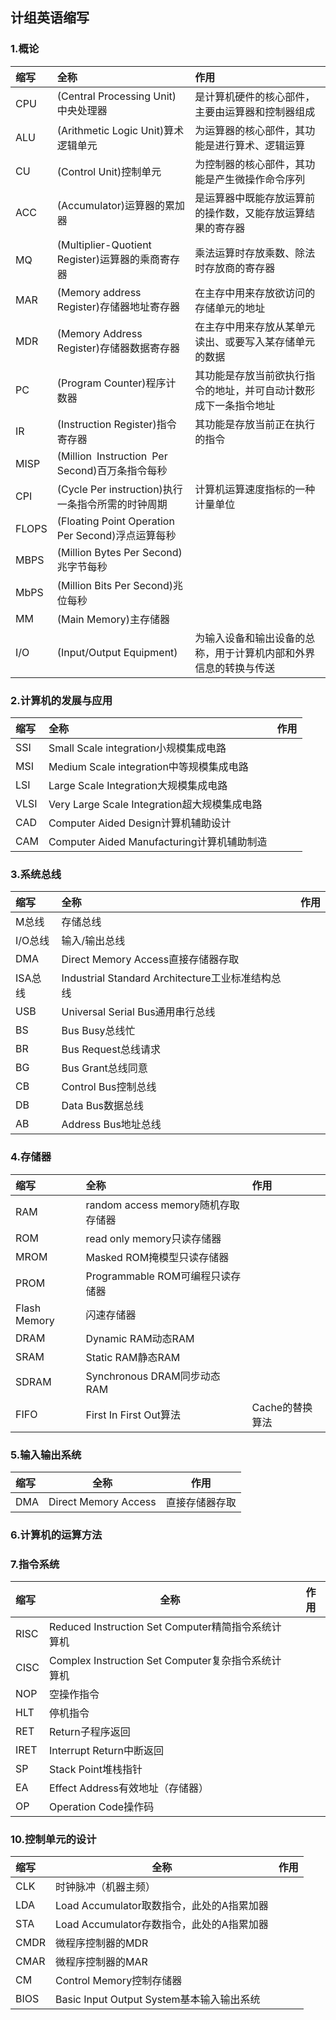## 计组英语缩写

### 1.概论

| 缩写  | 全称                                               | 作用                                                         |
| :---- | :------------------------------------------------- | :----------------------------------------------------------- |
| CPU   | (Central Processing Unit)中央处理器                | 是计算机硬件的核心部件，主要由运算器和控制器组成             |
| ALU   | (Arithmetic Logic Unit)算术逻辑单元                | 为运算器的核心部件，其功能是进行算术、逻辑运算               |
| CU    | (Control Unit)控制单元                             | 为控制器的核心部件，其功能是产生微操作命令序列               |
| ACC   | (Accumulator)运算器的累加器                        | 是运算器中既能存放运算前的操作数，又能存放运算结果的寄存器   |
| MQ    | (Multiplier-Quotient Register)运算器的乘商寄存器   | 乘法运算时存放乘数、除法时存放商的寄存器                     |
| MAR   | (Memory address Register)存储器地址寄存器          | 在主存中用来存放欲访问的存储单元的地址                       |
| MDR   | (Memory Address Register)存储器数据寄存器          | 在主存中用来存放从某单元读出、或要写入某存储单元的数据       |
| PC    | (Program Counter)程序计数器                        | 其功能是存放当前欲执行指令的地址，并可自动计数形成下一条指令地址 |
| IR    | (Instruction Register)指令寄存器                   | 其功能是存放当前正在执行的指令                               |
| MISP  | (Million Instruction Per Second)百万条指令每秒     |                                                              |
| CPI   | (Cycle Per instruction)执行一条指令所需的时钟周期  | 计算机运算速度指标的一种计量单位                             |
| FLOPS | (Floating Point  Operation Per Second)浮点运算每秒 |                                                              |
| MBPS  | (Million Bytes Per Second)兆字节每秒               |                                                              |
| MbPS  | (Million Bits Per Second)兆位每秒                  |                                                              |
| MM    | (Main Memory)主存储器                              |                                                              |
| I/O   | (Input/Output Equipment)                           | 为输入设备和输出设备的总称，用于计算机内部和外界信息的转换与传送 |

### 2.计算机的发展与应用

| 缩写 | 全称                                         | 作用 |
| :--- | :------------------------------------------- | :--- |
| SSI  | Small Scale integration小规模集成电路        |      |
| MSI  | Medium Scale integration中等规模集成电路     |      |
| LSI  | Large Scale Integration大规模集成电路        |      |
| VLSI | Very Large Scale Integration超大规模集成电路 |      |
| CAD  | Computer Aided Design计算机辅助设计          |      |
| CAM  | Computer Aided Manufacturing计算机辅助制造   |      |

### 3.系统总线

| 缩写    | 全称                                             | 作用 |
| :------ | :----------------------------------------------- | :--- |
| M总线   | 存储总线                                         |      |
| I/O总线 | 输入/输出总线                                    |      |
| DMA     | Direct Memory Access直接存储器存取               |      |
| ISA总线 | Industrial Standard Architecture工业标准结构总线 |      |
| USB     | Universal Serial Bus通用串行总线                 |      |
| BS      | Bus Busy总线忙                                   |      |
| BR      | Bus Request总线请求                              |      |
| BG      | Bus Grant总线同意                                |      |
| CB      | Control Bus控制总线                              |      |
| DB      | Data Bus数据总线                                 |      |
| AB      | Address Bus地址总线                              |      |

### 4.存储器

| 缩写         | 全称                               | 作用            |
| :----------- | :--------------------------------- | :-------------- |
| RAM          | random access memory随机存取存储器 |                 |
| ROM          | read only memory只读存储器         |                 |
| MROM         | Masked ROM掩模型只读存储器         |                 |
| PROM         | Programmable ROM可编程只读存储器   |                 |
| Flash Memory | 闪速存储器                         |                 |
| DRAM         | Dynamic RAM动态RAM                 |                 |
| SRAM         | Static RAM静态RAM                  |                 |
| SDRAM        | Synchronous DRAM同步动态RAM        |                 |
| FIFO         | First In First Out算法             | Cache的替换算法 |

### 5.输入输出系统

| 缩写 | 全称                 | 作用           |
| :--- | -------------------- | -------------- |
| DMA  | Direct Memory Access | 直接存储器存取 |

### 6.计算机的运算方法

### 7.指令系统

| 缩写 | 全称                                               | 作用 |
| :--- | -------------------------------------------------- | ---- |
| RISC | Reduced Instruction Set Computer精简指令系统计算机 |      |
| CISC | Complex Instruction Set Computer复杂指令系统计算机 |      |
| NOP  | 空操作指令                                         |      |
| HLT  | 停机指令                                           |      |
| RET  | Return子程序返回                                   |      |
| IRET | Interrupt Return中断返回                           |      |
| SP   | Stack Point堆栈指针                                |      |
| EA   | Effect Address有效地址（存储器）                   |      |
| OP   | Operation Code操作码                               |      |

### 10.控制单元的设计

| 缩写 | 全称                                      | 作用 |
| :--- | ----------------------------------------- | ---- |
| CLK  | 时钟脉冲（机器主频）                      |      |
| LDA  | Load Accumulator取数指令，此处的A指累加器 |      |
| STA  | Load Accumulator存数指令，此处的A指累加器 |      |
| CMDR | 微程序控制器的MDR                         |      |
| CMAR | 微程序控制器的MAR                         |      |
| CM   | Control Memory控制存储器                  |      |
| BIOS | Basic Input Output System基本输入输出系统 |      |

